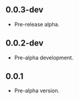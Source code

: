 ## 0.0.3-dev

- Pre-release alpha.

## 0.0.2-dev

- Pre-alpha development.

## 0.0.1

- Pre-alpha version.
